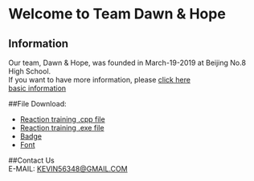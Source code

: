 # Welcome to Team Dawn & Hope  
## Information  
Our team, Dawn & Hope, was founded in March-19-2019 at Beijing No.8 High School.  
If you want to have more information, please [click here](https://github.com/kevin56348/Dawn-And-Hope.github.io)  
[basic information](https://kevin56348.github.io/Dawn-And-Hope.github.io/basic/basicinfo.html)  
  
  
##File Download:  
* [Reaction training .cpp file](https://kevin56348.github.io/Dawn-And-Hope.github.io/timer/React.cpp)  
* [Reaction training .exe file](https://kevin56348.github.io/Dawn-And-Hope.github.io/timer/React.exe)  
* [Badge](https://kevin56348.github.io/Dawn-And-Hope.github.io/basic/badge/badge1.ai)
* [Font](https://kevin56348.github.io/Dawn-And-Hope.github.io/basic/badge/font.ai)
  
  
##Contact Us  
E-MAIL: KEVIN56348@GMAIL.COM